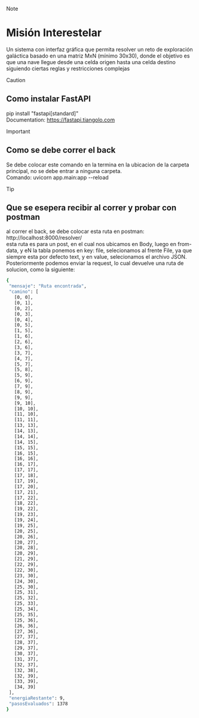 > [!NOTE]
># Misión Interestelar
>Un sistema con interfaz gráfica que permita resolver un reto de exploración galáctica basado en una matriz MxN (mínimo 30x30), donde el objetivo es que una nave llegue desde una celda origen hasta una celda destino siguiendo ciertas reglas y restricciones complejas

> [!CAUTION]
>## Como instalar FastAPI
>pip install "fastapi[standard]" \
>Documentation: https://fastapi.tiangolo.com 

> [!IMPORTANT]
>## Como se debe correr el back 
>Se debe colocar este comando en la termina en la ubicacion de la carpeta principal, no se debe entrar a ninguna carpeta.\
>Comando: uvicorn app.main:app --reload 

> [!TIP]
 >## Que se esepera recibir al correr y probar con postman 
>al correr el back, se debe colocar esta  ruta en postman:
>http://localhost:8000/resolver/ \
>esta ruta es para un post, en el cual nos ubicamos en Body, luego en from-data, y eN la tabla ponemos en key: file, selecionamos al frente File, ya que siempre esta por defecto text, y en value, selecionamos el archivo JSON. Posteriormente podemos enviar la request, lo cual devuelve una ruta de solucion, como la siguiente:
 ```bash
{
  "mensaje": "Ruta encontrada",
  "camino": [
    [0, 0],
    [0, 1],
    [0, 2],
    [0, 3],
    [0, 4],
    [0, 5],
    [1, 5],
    [1, 6],
    [2, 6],
    [3, 6],
    [3, 7],
    [4, 7],
    [5, 7],
    [5, 8],
    [5, 9],
    [6, 9],
    [7, 9],
    [8, 9],
    [9, 9],
    [9, 10],
    [10, 10],
    [11, 10],
    [11, 11],
    [13, 13],
    [14, 13],
    [14, 14],
    [14, 15],
    [15, 15],
    [16, 15],
    [16, 16],
    [16, 17],
    [17, 17],
    [17, 18],
    [17, 19],
    [17, 20],
    [17, 21],
    [17, 22],
    [18, 22],
    [19, 22],
    [19, 23],
    [19, 24],
    [19, 25],
    [20, 25],
    [20, 26],
    [20, 27],
    [20, 28],
    [20, 29],
    [21, 29],
    [22, 29],
    [22, 30],
    [23, 30],
    [24, 30],
    [25, 30],
    [25, 31],
    [25, 32],
    [25, 33],
    [25, 34],
    [25, 35],
    [25, 36],
    [26, 36],
    [27, 36],
    [27, 37],
    [28, 37],
    [29, 37],
    [30, 37],
    [31, 37],
    [32, 37],
    [32, 38],
    [32, 39],
    [33, 39],
    [34, 39]
  ],
  "energiaRestante": 9,
  "pasosEvaluados": 1378
}
